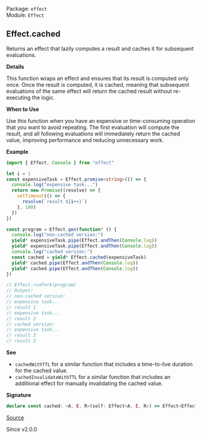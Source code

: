 Package: `effect`<br />
Module: `Effect`<br />

## Effect.cached

Returns an effect that lazily computes a result and caches it for subsequent
evaluations.

**Details**

This function wraps an effect and ensures that its result is computed only
once. Once the result is computed, it is cached, meaning that subsequent
evaluations of the same effect will return the cached result without
re-executing the logic.

**When to Use**

Use this function when you have an expensive or time-consuming operation that
you want to avoid repeating. The first evaluation will compute the result,
and all following evaluations will immediately return the cached value,
improving performance and reducing unnecessary work.

**Example**

```ts
import { Effect, Console } from "effect"

let i = 1
const expensiveTask = Effect.promise<string>(() => {
  console.log("expensive task...")
  return new Promise((resolve) => {
    setTimeout(() => {
      resolve(`result ${i++}`)
    }, 100)
  })
})

const program = Effect.gen(function* () {
  console.log("non-cached version:")
  yield* expensiveTask.pipe(Effect.andThen(Console.log))
  yield* expensiveTask.pipe(Effect.andThen(Console.log))
  console.log("cached version:")
  const cached = yield* Effect.cached(expensiveTask)
  yield* cached.pipe(Effect.andThen(Console.log))
  yield* cached.pipe(Effect.andThen(Console.log))
})

// Effect.runFork(program)
// Output:
// non-cached version:
// expensive task...
// result 1
// expensive task...
// result 2
// cached version:
// expensive task...
// result 3
// result 3
```

**See**

- `cachedWithTTL` for a similar function that includes a
time-to-live duration for the cached value.
- `cachedInvalidateWithTTL` for a similar function that includes an
additional effect for manually invalidating the cached value.

**Signature**

```ts
declare const cached: <A, E, R>(self: Effect<A, E, R>) => Effect<Effect<A, E, R>>
```

[Source](https://github.com/Effect-TS/effect/tree/main/packages/effect/src/Effect.ts#L478)

Since v2.0.0